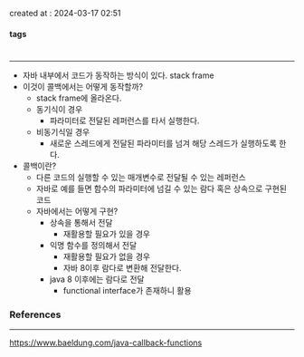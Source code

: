 created at : 2024-03-17 02:51

#### tags

#

--- 

- 자바 내부에서 코드가 동작하는 방식이 있다. stack frame
- 이것이 콜백에서는 어떻게 동작할까?
	- stack frame에 올라온다.
	- 동기식이 경우
		- 파라미터로 전달된 레퍼런스를 타서 실행한다.
	- 비동기식일 경우
		- 새로운 스레드에게 전달된 파라미터를 넘겨 해당 스레드가 실행하도록 한다.
- 콜백이란?
	- 다른 코드의 실행할 수 있는 매개변수로 전달될 수 있는 레퍼런스
	- 자바로 예를 들면 함수의 파라미터에 넘길 수 있는 람다 혹은 상속으로 구현된 코드
	- 자바에서는 어떻게 구현?
		- 상속을 통해서 전달
			- 재활용할 필요가 있을 경우
		- 익명 함수를 정의해서 전달
			- 재활용할 필요가 없을 경우
			- 자바 8이후 람다로 변환해 전달한다.
		- java 8 이후에는 람다로 전달
			- functional interface가 존재하니 활용

### References
---
[]()
https://www.baeldung.com/java-callback-functions
